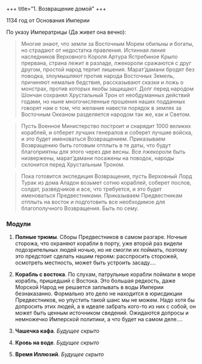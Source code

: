 +++
title="1. Возвращение домой"
+++

1134 год от Основания Империи

По указу Императрицы (Да живет она вечно):

> Многие знают, что земли за Восточным Морем обильны и богаты, но страдают от недостатка правления. Истинная линия наследников Верховного Короля Артура Ястребиное Крыло прервана, страна лежит в разладе, лжекороли сражаются с друг другом, простой народ терпит лишения. Марат’дамани бродят без поводка, злоумышляют против народа Восточных Земель, причиняют немалые бедствия, рассказывают сказки и ложь о монстрах, против которых якобы защищают. Долг перед народом Шончан сохранял Хрустальный Трон от необдуманных действий годами, но ныне многочисленные прошения наших подданных говорят нам о том, что желание навести порядок в землях за Восточным Океаном разделяется народом так же, как и Светом.

> Пусть Военное Министерство построит и снарядит 1000 великих кораблей, и отберет лучших генералов и соберет лучшие войска, и это будет именоваться Возвращением. Приказываем Возвращению быть готовым отплыть в те даты, что будут благоприятны для этого через две весны. Все лжекороли быть низвержены, марат’дамани посажены на поводок, народы склонится перед Хрустальным Троном.

>Пока готовится экспедиция Возвращения, пусть Верховный Лорд Турак из дома Аладон возьмет сотню кораблей, соберет послов, солдат, разведчиков и все, что требуется, и это будет именоваться Предвестниками. Приказываем Предвестникам отплыть на восток и подготовить все необходимое для благополучного Возвращения. Быть по сему.

### Модули

1. **Полные трюмы**. Сборы Предвестников в самом разгаре. Ночные сторожа, что охраняют корабли в порту, уже второй раз видели подозрительных людей ночью, но не смогли их поймать, поэтому это предстоит сделать нашим героям: расспросить сторожей, осмотреть местность, может быть устроить засаду....

2. **Корабль с востока**. По слухам, патрульные корабли поймали в море корабль, пришедший с Востока. Это большая редкость, даже Морской Народ не решается заплывать в воды Империи безнаказанно. Формально это дело не находится в юрисдикции Предвестников, но упустить такой шанс мы не можем. Надо хотя бы допросить этих людей, а в идеале забрать кого-то из них с собой, он может быть ценным источником сведений. Ожидаются допросы и немножечко Имперской политики, а что будет на самом деле....

3. **Чашечка кафа**. _Будущее скрыто_

4. **Кровь на воде**. _Будущее скрыто_

5. **Время Иллюзий**. _Будущее скрыто_